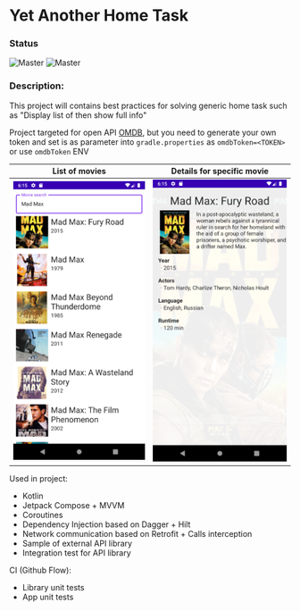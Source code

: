 # Yet Another Home Task

### Status
![Master](https://github.com/vacxe/yetanotherhometask/actions/workflows/master-unit-tests.yml/badge.svg)
![Master](https://github.com/vacxe/yetanotherhometask/actions/workflows/master-assemble.yml/badge.svg)

### Description:

This project will contains best practices for solving generic home task such as "Display list of <SMTH> then show <SMTH> full info"

Project targeted for open API [OMDB](http://www.omdbapi.com), but you need to generate your own token and set is as parameter into `gradle.properties`
as `omdbToken=<TOKEN>` or use `omdbToken` ENV

| List of movies             |  Details for specific movie |
:-------------------------:|:-------------------------:
![List of movies](/.github/pics/list.png?raw=true "List of movies")  |  ![Details for movie](/.github/pics/details.png?raw=true "Details for movie")

Used in project:
* Kotlin
* Jetpack Compose + MVVM
* Coroutines
* Dependency Injection based on Dagger + Hilt
* Network communication based on Retrofit + Calls interception
* Sample of external API library
* Integration test for API library

CI (Github Flow): 
* Library unit tests
* App unit tests
